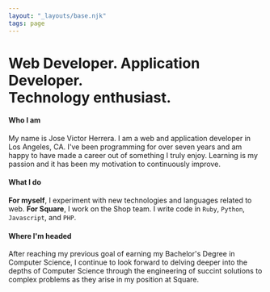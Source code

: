 ```yaml
---
layout: "_layouts/base.njk"
tags: page
---
```

<div class="headline mb-4"><h1>Web Developer. Application Developer.<br />Technology enthusiast.</h1></div>

#### Who I am

My name is Jose Victor Herrera. I am a web and application developer in Los Angeles, CA.
I've been programming for over seven years and am happy to have made a career out of something I truly enjoy.
Learning is my passion and it has been my motivation to continuously improve.

#### What I do

**For myself**, I experiment with new technologies and languages related to web.
**For Square**, I work on the Shop team.
I write code in `Ruby`, `Python`, `Javascript`, and `PHP`.

#### Where I'm headed
After reaching my previous goal of earning my Bachelor's Degree in
Computer Science, I continue to look forward to delving deeper into
the depths of Computer Science through the engineering of succint solutions to
complex problems as they arise in my position at Square.
